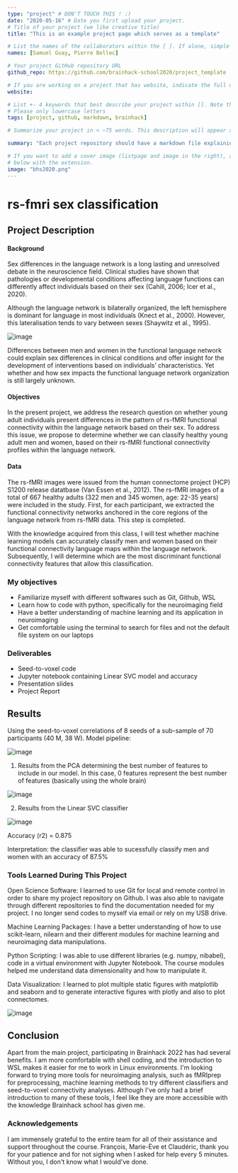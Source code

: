 ```yaml
---
type: "project" # DON'T TOUCH THIS ! :)
date: "2020-05-16" # Date you first upload your project.
# Title of your project (we like creative title)
title: "This is an example project page which serves as a template"

# List the names of the collaborators within the [ ]. If alone, simple put your name within []
names: [Samuel Guay, Pierre Bellec]

# Your project GitHub repository URL
github_repo: https://github.com/brainhack-school2020/project_template

# If you are working on a project that has website, indicate the full url including "https://" below or leave it empty.
website:

# List +- 4 keywords that best describe your project within []. Note that the project summary also involves a number of key words. Those are listed on top of the [github repository](https://github.com/brainhack-school2020/project_template), click `manage topics`.
# Please only lowercase letters
tags: [project, github, markdown, brainhack]

# Summarize your project in < ~75 words. This description will appear at the top of your page and on the list page with other projects..

summary: "Each project repository should have a markdown file explaining the background and objectives of the project, as well as a summary of the results, and links to the different deliverables of the project. Project reports are incorporated in the BHS [website](https://school.brainhackmtl.org/project)."

# If you want to add a cover image (listpage and image in the right), add it to your directory and indicate the name
# below with the extension.
image: "bhs2020.png"
---
```

# rs-fmri sex classification 

## Project Description

#### Background 
Sex differences in the language network is a long lasting and unresolved debate in the neuroscience field. Clinical studies have shown that pathologies or developmental conditions affecting language functions can differently affect individuals based on their sex (Cahill, 2006; Icer et al., 2020).

Although the language network is bilaterally organized, the left hemisphere is dominant for language in most individuals (Knect et al., 2000). However, this lateralisation tends to vary between sexes (Shaywitz et al., 1995). 

![image](https://user-images.githubusercontent.com/90349544/182665738-d16a1d47-5bb9-4498-aa71-eed6896e738d.png)


Differences between men and women in the functional language network could explain sex differences in clinical conditions and offer insight for the development of interventions based on individuals’ characteristics. Yet whether and how sex impacts the functional language network organization is still largely unknown.

#### Objectives
In the present project, we address the research question on whether young adult individuals present differences in the pattern of rs-fMRI functional connectivity within the language network based on their sex. To address this issue, we propose to determine whether we can classify healthy young adult men and women, based on their rs-fMRI functional connectivity profiles within the language network. 
#### Data
The rs-fMRI images were issued from the human connectome project (HCP) S1200 release datatbase (Van Essen et al., 2012). The rs-fMRI images of a total of 667 healthy adults (322 men and 345 women, age: 22-35 years) were included in the study. First, for each participant, we extracted the functional connectivity networks anchored in the core regions of the language network from rs-fMRI data. This step is completed. 

With the knowledge acquired from this class, I will test whether machine learning models can accurately classify men and women based on their functional connectivity language maps within the language network. Subsequently, I will determine which are the most discriminant functional connectivity features that allow this classification.

### My objectives 
- Familiarize myself with different softwares such as Git, Github, WSL
- Learn how to code with python, specifically for the neuroimaging field
- Have a better understanding of machine learning and its application in neuroimaging
- Get comfortable using the terminal to search for files and not the default file system on our laptops

### Deliverables 
-  Seed-to-voxel code 
-  Jupyter notebook containing Linear SVC model and accuracy 
-  Presentation slides
-  Project Report

## Results 
Using the seed-to-voxel correlations of 8 seeds of a sub-sample of 70 participants (40 M, 38 W).
Model pipeline: 

![image](https://user-images.githubusercontent.com/90349544/181608461-c8786fae-ab75-4604-a479-ab12e8fff9c7.png)

1. Results from the PCA determining the best number of features to include in our model. 
   In this case, 0 features represent the best number of features (basically using the whole brain)

![image](https://user-images.githubusercontent.com/90349544/181355670-ace0976a-4cae-40c4-a38d-f82f1b58c3fe.png)


2. Results from the Linear SVC classifier 

![image](https://user-images.githubusercontent.com/90349544/181356687-20731893-0c5a-48e5-9a9f-d460faf0657d.png)

Accuracy (r2) = 0.875

Interpretation: the classifier was able to sucessfully classify men and women with an accuracy of 87.5% 

### Tools Learned During This Project   
Open Science Software: I learned to use Git for local and remote control in order to share my project repository on Github. I was also able to navigate through different repositories to find the documentation needed for my project. I no longer send codes to myself via email or rely on my USB drive. 

Machine Learning Packages: I have a better understanding of how to use scikit-learn, nilearn and their different modules for machine learning and neuroimaging data manipulations.

Python Scripting: I was able to use different libraries (e.g. numpy, nibabel), code in a virtual environment with Jupyter Notebook. The course modules helped me understand data dimensionality and how to manipulate it.

Data Visualization: I learned to plot multiple static figures with matplotlib and seaborn and to generate interactive figures with plotly and also to plot connectomes.

![image](https://user-images.githubusercontent.com/90349544/181617392-92fb89ec-d210-4aab-a4d2-07f026ca2248.png)

## Conclusion

Apart from the main project, participating in Brainhack 2022 has had several benefits. I am more comfortable with shell coding, and the introduction to WSL makes it easier for me to work in Linux environments. I'm looking forward to trying more tools for neuroimaging analysis, such as fMRIprep for preprocessing, machine learning methods to try different classifiers and seed-to-voxel connectivity analyses. Although I've only had a brief introduction to many of these tools, I feel like they are more accessible with the knowledge Brainhack school has given me.


### Acknowledgements
I am immensely grateful to the entire team for all of their assistance and support throughout the course. François, Marie-Ève et Claudéric, thank you for your patience and for not sighing when I asked for help every 5 minutes. Without you, I don't know what I would've done. 
